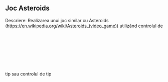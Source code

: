 ## Joc Asteroids
Descriere: Realizarea unui joc similar cu Asteroids (https://en.wikipedia.org/wiki/Asteroids_(video_game)) 
utilizând controlul de tip <canvas> sau controlul de tip <svg>. 
În cazurile în care regulile standard diferă de regulile din cerințele de mai jos trebuie implementată varianta din cerințe.
1p - implementare asteroizi (reprezentați sub formă de cerc): 
fiecare asteroid va avea asociată o valoare generată aleator în intervalul 1-4, 
indicând numărul de rachete necesar pentru distrugerea acestuia. 
Numărul de rachete necesare va fi afișat în permanență în cadrul desenului utilizat pentru asteroid. 
Culoarea și dimensiunea asteroidului se vor modifica în funcție de acest număr. 
Asteroizii se vor deplasa pe traiectorii liniare cu o viteză determinată aleator.
1p - implementare navă spațială desenată sub formă de triunghi; nava va putea fi controlată cu ajutorul 
următoarelor comenzi din tastatură: 
săgeți (deplasare navă sus / jos / stânga / dreapta cu o viteză constantă), 
z – rotire spre stânga, 
c – rotire spre dreapta, 
x – lansare rachetă în direcția în care este orientată nava; 
nava se poate deplasa în toate cele patru direcții indiferent de orientarea curentă.
1p - implementare rachete: se va reprezenta racheta pe parcursul deplasării de la nava spațială la asteroid. 
Se va asigura detecția coliziunii cu asteroidul și modificarea numărului de rachete necesar pentru distrugerea acestuia.
Sunt permise maxim 3 rachete lansate simultan.
0.5p - coliziune între asteroizi: coliziunea dintre doi asteroizi va determina modificarea traiectoriei acestora
1p - coliziune între nava spațială și asteroizi: va determina reducerea numărului de “vieți” și repornirea jocului, 
până când numărul de vieți devine 0.
1p - regenerare număr vieți: la distrugerea fiecărui asteroid jucătorul va obține un număr de puncte. 
La atingerea unui număr predefinit de puncte, se va actualiza numărul de ”vieți”.
1p - posibilitate control joc utilizând touchscreen 
1p - stocarea celor mai bune 5 scoruri obținute și a numelui jucătorilor cu ajutorul Web Storage API (sau a unui alt API similar)
